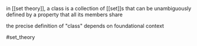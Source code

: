 in [[set theory]], a class is a collection of [[set]]s that can be unambiguously defined by a property that all its members share

the precise definition of "class" depends on foundational context

#set_theory 